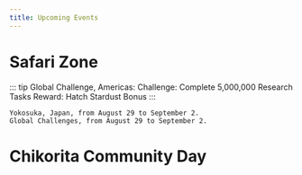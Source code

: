```yaml
---
title: Upcoming Events
---
```


# Safari Zone
::: tip Global Challenge, Americas:
Challenge: Complete 5,000,000 Research Tasks
Reward: Hatch Stardust Bonus
:::

```
Yokosuka, Japan, from August 29 to September 2.
Global Challenges, from August 29 to September 2.
```

# Chikorita Community Day
